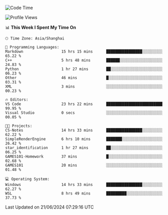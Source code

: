 <!--START_SECTION:waka-->
![Code Time](http://img.shields.io/badge/Code%20Time-1%2C801%20hrs%2047%20mins-blue)

![Profile Views](http://img.shields.io/badge/Profile%20Views-2-blue)

📊 **This Week I Spent My Time On** 

```text
🕑︎ Time Zone: Asia/Shanghai

💬 Programming Languages: 
Markdown                 15 hrs 15 mins      ████████████████░░░░░░░░░   65.22 % 
C++                      5 hrs 48 mins       ██████░░░░░░░░░░░░░░░░░░░   24.83 % 
Python                   1 hr 27 mins        ██░░░░░░░░░░░░░░░░░░░░░░░   06.23 % 
Other                    46 mins             █░░░░░░░░░░░░░░░░░░░░░░░░   03.31 % 
XML                      3 mins              ░░░░░░░░░░░░░░░░░░░░░░░░░   00.23 % 

🔥 Editors: 
VS Code                  23 hrs 22 mins      █████████████████████████   99.95 % 
Visual Studio            0 secs              ░░░░░░░░░░░░░░░░░░░░░░░░░   00.05 % 

🐱‍💻 Projects: 
CS-Notes                 14 hrs 33 mins      ████████████████░░░░░░░░░   62.22 % 
SimpleRenderEngine       6 hrs 10 mins       ███████░░░░░░░░░░░░░░░░░░   26.42 % 
star_identification      1 hr 27 mins        ██░░░░░░░░░░░░░░░░░░░░░░░   06.25 % 
GAMES101-Homework        37 mins             █░░░░░░░░░░░░░░░░░░░░░░░░   02.68 % 
GAMES101                 20 mins             ░░░░░░░░░░░░░░░░░░░░░░░░░   01.48 % 

💻 Operating System: 
Windows                  14 hrs 33 mins      ████████████████░░░░░░░░░   62.27 % 
WSL                      8 hrs 49 mins       █████████░░░░░░░░░░░░░░░░   37.73 % 
```


 Last Updated on 21/06/2024 07:29:16 UTC
<!--END_SECTION:waka-->